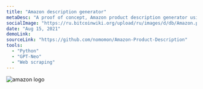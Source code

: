 ```yaml
---
title: "Amazon description generator"
metaDesc: "A proof of concept, Amazon product description generator using GPT-Neo for Texta.ai"
socialImage: "https://ru.bitcoinwiki.org/upload/ru/images/d/db/Amazon.png"
date: "Aug 15, 2021"
demoLink:
sourceLink: "https://github.com/nomomon/Amazon-Product-Description"
tools:
  - "Python"
  - "GPT-Neo"
  - "Web scraping"
---
```


![amazon logo](https://ru.bitcoinwiki.org/upload/ru/images/d/db/Amazon.png)

